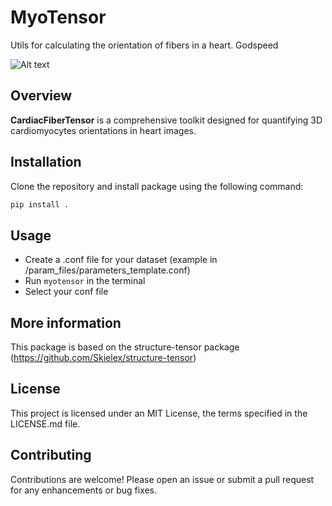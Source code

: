 # MyoTensor

Utils for calculating the orientation of fibers in a heart. Godspeed


![Alt text](./example/result_slice.png)

## Overview
**CardiacFiberTensor** is a comprehensive toolkit designed for quantifying 3D cardiomyocytes orientations in heart images.

## Installation

Clone the repository and install package using the following command:

```sh
pip install .
```

## Usage

- Create a .conf file for your dataset (example in /param_files/parameters_template.conf)
- Run `myotensor` in the terminal
- Select your conf file

## More information

This package is based on the structure-tensor package (https://github.com/Skielex/structure-tensor)

## License

This project is licensed under an MIT License, the terms specified in the LICENSE.md file.

## Contributing

Contributions are welcome! Please open an issue or submit a pull request for any enhancements or bug fixes.
